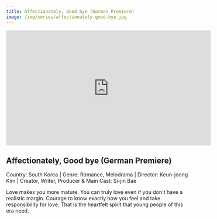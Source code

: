 ```yaml
---
title: Affectionately, Good bye (German Premiere)
image: /img/series/affectionately-good-bye.jpg
---
```

<iframe width="560" height="315" src="https://www.youtube.com/watch?v=bawDLsWnbX4" frameborder="0" allow="accelerometer; autoplay; encrypted-media; gyroscope; picture-in-picture" allowfullscreen></iframe>

## Affectionately, Good bye (German Premiere)
Country: South Korea | Genre: Romance, Melodrama | Director: Keun-joong Kim | Creator, Writer, Producer & Main Cast: Si-jin Bae

Love makes you more mature. You can truly love even if you don't have a realistic margin. Courage to know exactly how you feel and take responsibility for love. That is the heartfelt spirit that young people of this era need.